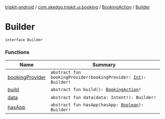 [tripkit-android](../../../index.md) / [com.skedgo.tripkit.ui.booking](../../index.md) / [BookingAction](../index.md) / [Builder](./index.md)

# Builder

`interface Builder`

### Functions

| Name | Summary |
|---|---|
| [bookingProvider](booking-provider.md) | `abstract fun bookingProvider(bookingProvider: `[`Int`](https://kotlinlang.org/api/latest/jvm/stdlib/kotlin/-int/index.html)`): Builder!` |
| [build](build.md) | `abstract fun build(): `[`BookingAction`](../index.md)`!` |
| [data](data.md) | `abstract fun data(data: Intent!): Builder!` |
| [hasApp](has-app.md) | `abstract fun hasApp(hasApp: `[`Boolean`](https://kotlinlang.org/api/latest/jvm/stdlib/kotlin/-boolean/index.html)`): Builder!` |
